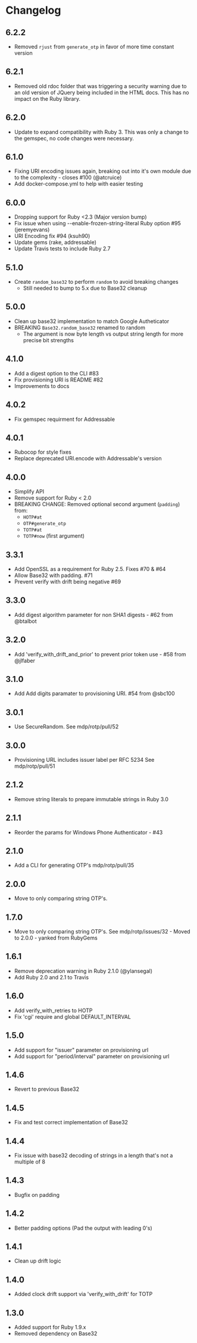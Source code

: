 # Changelog

## 6.2.2

- Removed `rjust` from `generate_otp` in favor of more time constant version

## 6.2.1

- Removed old rdoc folder that was triggering a security warning due to an
  old version of JQuery being included in the HTML docs. This has no impact
  on the Ruby library.

## 6.2.0

- Update to expand compatibility with Ruby 3. This was only a change to the
  gemspec, no code changes were necessary.

## 6.1.0

- Fixing URI encoding issues again, breaking out into it's own module
  due to the complexity - closes #100 (@atcruice)
- Add docker-compose.yml to help with easier testing

## 6.0.0

- Dropping support for Ruby <2.3 (Major version bump)
- Fix issue when using --enable-frozen-string-literal Ruby option #95 (jeremyevans)
- URI Encoding fix #94 (ksuh90)
- Update gems (rake, addressable)
- Update Travis tests to include Ruby 2.7

## 5.1.0

- Create `random_base32` to perform `random` to avoid breaking changes
  - Still needed to bump to 5.x due to Base32 cleanup

## 5.0.0

- Clean up base32 implementation to match Google Autheticator
- BREAKING `Base32.random_base32` renamed to random
  - The argument is now byte length vs output string length for more precise bit strengths

## 4.1.0

- Add a digest option to the CLI #83
- Fix provisioning URI is README #82
- Improvements to docs

## 4.0.2

- Fix gemspec requirment for Addressable

## 4.0.1

- Rubocop for style fixes
- Replace deprecated URI.encode with Addressable's version

## 4.0.0

- Simplify API
- Remove support for Ruby < 2.0
- BREAKING CHANGE: Removed optional second argument (`padding`) from:
  - `HOTP#at`
  - `OTP#generate_otp`
  - `TOTP#at`
  - `TOTP#now` (first argument)

## 3.3.1

- Add OpenSSL as a requirement for Ruby 2.5. Fixes #70 & #64
- Allow Base32 with padding. #71
- Prevent verify with drift being negative #69

## 3.3.0

- Add digest algorithm parameter for non SHA1 digests - #62 from @btalbot

## 3.2.0

- Add 'verify_with_drift_and_prior' to prevent prior token use - #58 from @jlfaber

## 3.1.0

- Add Add digits paramater to provisioning URI. #54 from @sbc100

## 3.0.1

- Use SecureRandom. See mdp/rotp/pull/52

## 3.0.0

- Provisioning URL includes issuer label per RFC 5234 See mdp/rotp/pull/51

## 2.1.2

- Remove string literals to prepare immutable strings in Ruby 3.0

## 2.1.1

- Reorder the params for Windows Phone Authenticator - #43

## 2.1.0

- Add a CLI for generating OTP's mdp/rotp/pull/35

## 2.0.0

- Move to only comparing string OTP's.

## 1.7.0

- Move to only comparing string OTP's. See mdp/rotp/issues/32 - Moved to 2.0.0 - yanked from RubyGems

## 1.6.1

- Remove deprecation warning in Ruby 2.1.0 (@ylansegal)
- Add Ruby 2.0 and 2.1 to Travis

## 1.6.0

- Add verify_with_retries to HOTP
- Fix 'cgi' require and global DEFAULT_INTERVAL

## 1.5.0

- Add support for "issuer" parameter on provisioning url
- Add support for "period/interval" parameter on provisioning url

## 1.4.6

- Revert to previous Base32

## 1.4.5

- Fix and test correct implementation of Base32

## 1.4.4

- Fix issue with base32 decoding of strings in a length that's not a multiple of 8

## 1.4.3

- Bugfix on padding

## 1.4.2

- Better padding options (Pad the output with leading 0's)

## 1.4.1

- Clean up drift logic

## 1.4.0

- Added clock drift support via 'verify_with_drift' for TOTP

## 1.3.0

- Added support for Ruby 1.9.x
- Removed dependency on Base32
